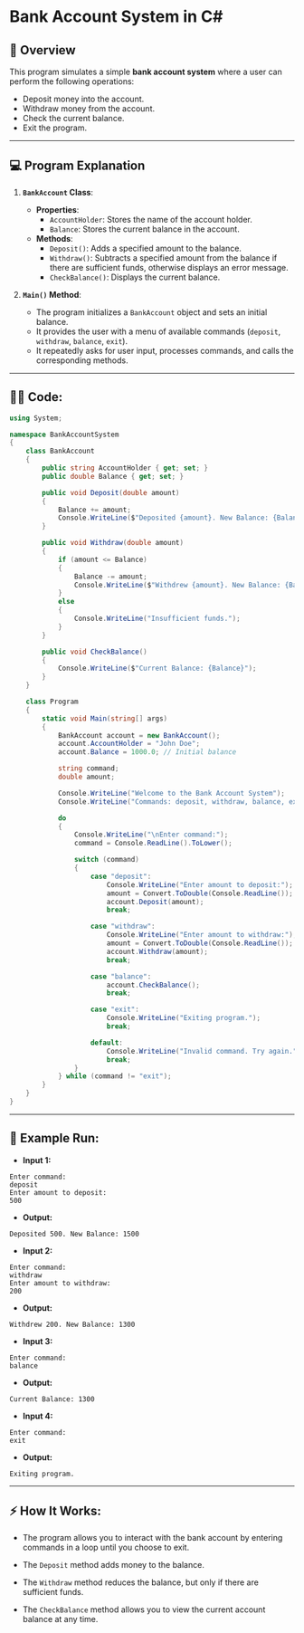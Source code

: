 # Bank Account System in C#

## 🏦 **Overview**

This program simulates a simple **bank account system** where a user can perform the following operations:
- Deposit money into the account.
- Withdraw money from the account.
- Check the current balance.
- Exit the program.

---

## 💻 **Program Explanation**

1. **`BankAccount` Class**:
   - **Properties**:
     - `AccountHolder`: Stores the name of the account holder.
     - `Balance`: Stores the current balance in the account.
   - **Methods**:
     - `Deposit()`: Adds a specified amount to the balance.
     - `Withdraw()`: Subtracts a specified amount from the balance if there are sufficient funds, otherwise displays an error message.
     - `CheckBalance()`: Displays the current balance.

2. **`Main()` Method**:
   - The program initializes a `BankAccount` object and sets an initial balance.
   - It provides the user with a menu of available commands (`deposit`, `withdraw`, `balance`, `exit`).
   - It repeatedly asks for user input, processes commands, and calls the corresponding methods.

---

## 🧑‍💻 **Code:**

```csharp
using System;

namespace BankAccountSystem
{
    class BankAccount
    {
        public string AccountHolder { get; set; }
        public double Balance { get; set; }

        public void Deposit(double amount)
        {
            Balance += amount;
            Console.WriteLine($"Deposited {amount}. New Balance: {Balance}");
        }

        public void Withdraw(double amount)
        {
            if (amount <= Balance)
            {
                Balance -= amount;
                Console.WriteLine($"Withdrew {amount}. New Balance: {Balance}");
            }
            else
            {
                Console.WriteLine("Insufficient funds.");
            }
        }

        public void CheckBalance()
        {
            Console.WriteLine($"Current Balance: {Balance}");
        }
    }

    class Program
    {
        static void Main(string[] args)
        {
            BankAccount account = new BankAccount();
            account.AccountHolder = "John Doe";
            account.Balance = 1000.0; // Initial balance

            string command;
            double amount;

            Console.WriteLine("Welcome to the Bank Account System");
            Console.WriteLine("Commands: deposit, withdraw, balance, exit");

            do
            {
                Console.WriteLine("\nEnter command:");
                command = Console.ReadLine().ToLower();

                switch (command)
                {
                    case "deposit":
                        Console.WriteLine("Enter amount to deposit:");
                        amount = Convert.ToDouble(Console.ReadLine());
                        account.Deposit(amount);
                        break;

                    case "withdraw":
                        Console.WriteLine("Enter amount to withdraw:");
                        amount = Convert.ToDouble(Console.ReadLine());
                        account.Withdraw(amount);
                        break;

                    case "balance":
                        account.CheckBalance();
                        break;

                    case "exit":
                        Console.WriteLine("Exiting program.");
                        break;

                    default:
                        Console.WriteLine("Invalid command. Try again.");
                        break;
                }
            } while (command != "exit");
        }
    }
}
```

---
## 🚀 Example Run:
- **Input 1:**
```
Enter command:
deposit
Enter amount to deposit:
500
```

- **Output:**
```
Deposited 500. New Balance: 1500
```

- **Input 2:**
```
Enter command:
withdraw
Enter amount to withdraw:
200
```

- **Output:**
```
Withdrew 200. New Balance: 1300
```

- **Input 3:**
```
Enter command:
balance
```

- **Output:**
```
Current Balance: 1300
```

- **Input 4:**
```
Enter command:
exit
```

- **Output:**
```
Exiting program.
```

---
## ⚡ How It Works:
- The program allows you to interact with the bank account by entering commands in a loop until you choose to exit.

- The `Deposit` method adds money to the balance.

- The `Withdraw` method reduces the balance, but only if there are sufficient funds.

- The `CheckBalance` method allows you to view the current account balance at any time.
